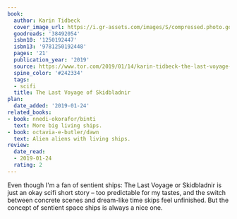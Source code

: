 ```yaml
---
book:
  author: Karin Tidbeck
  cover_image_url: https://i.gr-assets.com/images/S/compressed.photo.goodreads.com/books/1520413876l/38492054._SX98_.jpg
  goodreads: '38492054'
  isbn10: '1250192447'
  isbn13: '9781250192448'
  pages: '21'
  publication_year: '2019'
  source: https://www.tor.com/2019/01/14/karin-tidbeck-the-last-voyage-of-skidbladnir/
  spine_color: '#242334'
  tags:
  - scifi
  title: The Last Voyage of Skidbladnir
plan:
  date_added: '2019-01-24'
related_books:
- book: nnedi-okorafor/binti
  text: More big living ships.
- book: octavia-e-butler/dawn
  text: Alien aliens with living ships.
review:
  date_read:
  - 2019-01-24
  rating: 2
---
```


Even though I'm a fan of sentient ships:
The Last Voyage or Skidbladnir
is just an okay scifi short story – too predictable for my tastes, and the switch between concrete scenes and dream-like time skips feel unfinished. But the concept of sentient space ships is always a nice one.
